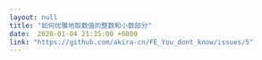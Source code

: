 ```yaml
---
layout: null
title: "如何优雅地取数值的整数和小数部分"
date:  2020-01-04 21:35:00 +0800
link: "https://github.com/akira-cn/FE_You_dont_know/issues/5"
---
```

